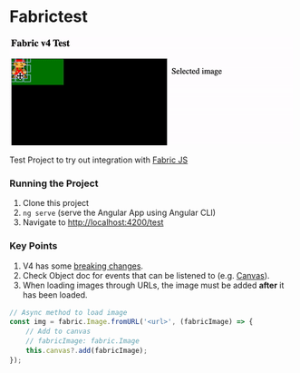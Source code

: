 # Fabrictest

<img src="https://raw.githubusercontent.com/Thisura98/fabricjs_angular_test/main/res/output.gif"/>

Test Project to try out integration with [Fabric JS](http://fabricjs.com/)

### Running the Project

1. Clone this project
2. `ng serve` (serve the Angular App using Angular CLI)
3. Navigate to [http://localhost:4200/test](http://localhost:4200/test)

### Key Points

1. V4 has some [breaking changes](http://fabricjs.com/v4-breaking-changes).
2. Check Object doc for events that can be listened to (e.g. [Canvas](http://fabricjs.com/docs/fabric.Canvas.html)).
3. When loading images through URLs, the image must be added __after__ it has been loaded.

```ts
// Async method to load image
const img = fabric.Image.fromURL('<url>', (fabricImage) => {
    // Add to canvas
    // fabricImage: fabric.Image
    this.canvas?.add(fabricImage);
});
```